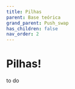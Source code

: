 ```yaml
---
title: Pilhas
parent: Base teórica
grand_parent: Push_swap
has_children: false
nav_order: 2
---
```


# Pilhas!

to do